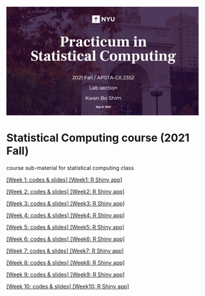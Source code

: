 ![main](main1.png)

# Statistical Computing course (2021 Fall)
course sub-material for statistical computing class

[ [Week 1: codes & slides] ](https://github.com/JosephKBS/21fall_statcomp/tree/main/w1)[ [Week1: R Shiny app] ](https://apsta.shinyapps.io/StatCompWeek1/)

[ [Week 2: codes & slides] ](https://github.com/JosephKBS/21fall_statcomp/tree/main/w2)[ [Week2: R Shiny app] ](https://apsta.shinyapps.io/StatCompWeek2/)

[ [Week 3: codes & slides] ](https://github.com/JosephKBS/21fall_statcomp/tree/main/w3)[ [Week3: R Shiny app] ](https://apsta.shinyapps.io/StatCompWeek3/)

[ [Week 4: codes & slides] ](https://github.com/JosephKBS/21fall_statcomp/tree/main/w4)[ [Week4: R Shiny app] ](https://apsta.shinyapps.io/StatCompWeek4/)

[ [Week 5: codes & slides] ](https://github.com/JosephKBS/21fall_statcomp/tree/main/w5)[ [Week5: R Shiny app] ](https://apsta.shinyapps.io/StatCompWeek5/)

[ [Week 6: codes & slides] ](https://github.com/JosephKBS/21fall_statcomp/tree/main/w6) [ [Week6: R Shiny app] ](https://apsta.shinyapps.io/StatCompWeek6/)

[ [Week 7: codes & slides] ](https://github.com/JosephKBS/21fall_statcomp/tree/main/w7) [ [Week7: R Shiny app] ](https://apsta.shinyapps.io/StatCompWeek7/)

[ [Week 8: codes & slides] ](https://github.com/JosephKBS/21fall_statcomp/tree/main/w8) [ [Week8: R Shiny app] ](https://apsta.shinyapps.io/StatCompWeek8/)

[ [Week 9: codes & slides] ](https://github.com/JosephKBS/21fall_statcomp/tree/main/w9) [ [Week9: R Shiny app] ](https://apsta.shinyapps.io/StatCompWeek9/)

[ [Week 10: codes & slides] ](https://github.com/JosephKBS/21fall_statcomp/tree/main/w10) [ [Week10: R Shiny app] ](https://apsta.shinyapps.io/StatCompWeek10/)
